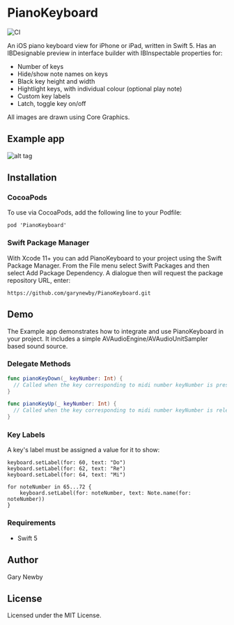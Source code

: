 PianoKeyboard
============

![CI](https://github.com/garynewby/PianoKeyboard/workflows/CI/badge.svg)

An iOS piano keyboard view for iPhone or iPad, written in Swift 5. 
Has an IBDesignable preview in interface builder with IBInspectable properties for:
- Number of keys
- Hide/show note names on keys
- Black key height and width
- Hightlight keys, with individual colour (optional play note)
- Custom key labels
- Latch, toggle key on/off

All images are drawn using Core Graphics.

## Example app

![alt tag](https://github.com/garynewby/PianoKeyboard/raw/master/screen.png)


## Installation

### CocoaPods
To use via CocoaPods, add the following line to your Podfile:

```
pod 'PianoKeyboard'
```

### Swift Package Manager
With Xcode 11+ you can add PianoKeyboard to your project using the Swift Package Manager. From the File menu select Swift Packages and then select Add Package Dependency. A dialogue then will request the package repository URL, enter:
```
https://github.com/garynewby/PianoKeyboard.git
```

## Demo

The Example app demonstrates how to integrate and use PianoKeyboard in your project. It includes a simple AVAudioEngine/AVAudioUnitSampler based sound source.


### Delegate Methods

```swift
func pianoKeyDown(_ keyNumber: Int) {
  // Called when the key corresponding to midi number keyNumber is pressed
}

func pianoKeyUp(_ keyNumber: Int) {
  // Called when the key corresponding to midi number keyNumber is released
}
```

### Key Labels

A key's label must be assigned a value for it to show:
```
keyboard.setLabel(for: 60, text: "Do")
keyboard.setLabel(for: 62, text: "Re")
keyboard.setLabel(for: 64, text: "Mi")

for noteNumber in 65...72 {
    keyboard.setLabel(for: noteNumber, text: Note.name(for: noteNumber))
}
```

### Requirements

- Swift 5

## Author

Gary Newby

## License

Licensed under the MIT License.

